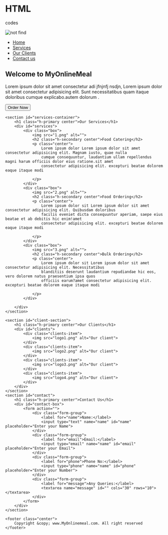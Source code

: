 # HTML
codes
<!DOCTYPE html>
<html lang="en">

<head>
    <meta charset="UTF-8">
    <meta http-equiv="X-UA-Compatible" content="IE=edge">
    <meta name="viewport" content="width=device-width, initial-scale=1.0">
    <title>Best Online Food Delivery in India| Myonlinemeal.om</title>
    <link rel="stylesheet" href="css/style.css">
    <link rel="stylesheet" media="screen and (max-width:1182px)" href="css/phone.css">
    <link
        href="https://fonts.googleapis.com/css2?family=Baloo+Bhai+2&family=Baloo+Bhaina+2&family=Bree+Serif&display=swap"
        rel="stylesheet">
</head>

<body>
    <nav id="navbar">
        <div id="logo">
            <img src="logo.png" alt="not find">
        </div>
        <ul>
            <li class="item"><a href="#home">Home</a></li>
            <li class="item"><a href="#services-container">Services</a></li>
            <li class="item"><a href="#client-section">Our Clients</a></li>
            <li class="item"><a href="#contact">Contact us</a></li>
        </ul>
    </nav>
    <section id="home">
        <h1 class="h-primary">Welcome to MyOnlineMeal</h1>
        <p>Lorem ipsum dolor sit amet consectetur adi jfnjnfj nsdjn, Lorem ipsum dolor sit amet consectetur adipisicing
            elit. Sunt necessitatibus quam itaque doloribus cumque explicabo.autem dolorum .</p>
        <button class="btn">Order Now</button>
    </section>

    <section id="services-container">
        <h1 class="h-primary center">Our Services</h1>
        <div id="services">
            <div class="box">
                <img src="1.png" alt="">
                <h2 class="h-secondary center">Food Catering</h2>
                <p class="center">
                    Lorem ipsum dolor Lorem ipsum dolor sit amet consectetur adipisicing elit. Magnam iusto, quae nulla
                    cumque consequuntur, laudantium ullam repellendus magni harum officiis dolor eius ratione.sit amet
                    consectetur adipisicing elit. excepturi beatae dolorem eaque itaque modi

                </p>
            </div>
            <div class="box">
                <img src="2.png" alt="">
                <h2 class="h-secondary center">Food Ordering</h2>
                <p class="center">
                    Lorem ipsum dolor sit Lorem ipsum dolor sit amet consectetur adipisicing elit. Quibusdam doloribus
                    facilis eveniet dicta consequuntur aperiam, saepe eius beatae et ab debitis hic enim!amet
                    consectetur adipisicing elit. excepturi beatae dolorem eaque itaque modi

                </p>
            </div>
            <div class="box">
                <img src="3.png" alt="">
                <h2 class="h-secondary center">Bulk Ordering</h2>
                <p class="center">
                    Lorem ipsum dolor sit Lorem ipsum dolor sit amet consectetur adipisicing elit. Necessitatibus
                    blanditiis deserunt laudantium repudiandae hic eos, vero dolorem natus praesentium ipsa quos
                    officiis earum?amet consectetur adipisicing elit. excepturi beatae dolorem eaque itaque modi

                </p>
            </div>

        </div>
    </section>

    <section id="client-section">
        <h1 class="h-primary center">Our Clients</h1>
        <div id="clients">
            <div class="clients-item">
                <img src="logo1.png" alt="Our client">
            </div>
            <div class="clients-item">
                <img src="logo2.png" alt="Our client">
            </div>
            <div class="clients-item">
                <img src="logo3.png" alt="Our client">
            </div>
            <div class="clients-item">
                <img src="logo4.png" alt="Our client">
            </div>
        </div>
    </section>
    <section id="contact">
        <h1 class="h-primary center">Contact Us</h1>
        <div id="contact-box">
            <form action="">
                <div class="form-group">
                    <label for="name">Name:</label>
                    <input type="text" name="name" id="name" placeholder="Enter your Name">
                </div>
                <div class="form-group">
                    <label for="email">Email:</label>
                    <input type="email" name="name" id="email" placeholder="Enter your Email">
                </div>
                <div class="form-group">
                    <label for="phone">Phone No:</label>
                    <input type="phone" name="name" id="phone" placeholder="Enter your Number">
                </div>
                <div class="form-group">
                    <label for="message">Any Queries:</label>
                    <textarea name="message" id="" cols="30" rows="10"></textarea>
                </div>
            </form>
        </div>
    </section>

    <footer class="center">
        Copyright &copy; www.MyOnlinemeal.com. All right reserved
    </footer>

</body>

</html>
